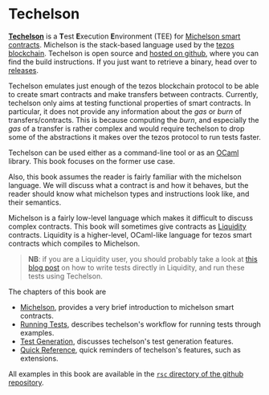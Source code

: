 # Techelson

**[Techelson]** is a **T**est **E**xecution **E**nvironment (TEE) for [Michelson smart contracts].
Michelson is the stack-based language used by the [tezos blockchain][tezos]. Techelson is open
source and [hosted on github], where you can find the build instructions. If you just want to
retrieve a binary, head over to [releases].

Techelson emulates just enough of the tezos blockchain protocol to be able to create smart
contracts and make transfers between contracts. Currently, techelson only aims at testing
functional properties of smart contracts. In particular, it does not provide any information about
the *gas* or *burn* of transfers/contracts. This is because computing the *burn*, and especially
the *gas* of a transfer is rather complex and would require techelson to drop some of the
abstractions it makes over the tezos protocol to run tests faster.

Techelson can be used either as a command-line tool or as an [OCaml](http://www.ocaml.org/)
library. This book focuses on the former use case.

Also, this book assumes the reader is fairly familiar with the michelson language. We will discuss
what a contract is and how it behaves, but the reader should know what michelson types and
instructions look like, and their semantics.

Michelson is a fairly low-level language which makes it difficult to discuss complex contracts.
This book will sometimes give contracts as [Liquidity] contracts. Liquidity is a higher-level,
OCaml-like language for tezos smart contracts which compiles to Michelson.

> **NB**: if you are a Liquidity user, you should probably take a look at [this blog post] on how
> to write tests directly in Liquidity, and run these tests using Techelson.

The chapters of this book are
- [Michelson], provides a very brief introduction to michelson smart contracts.
- [Running Tests], describes techelson's workflow for running tests through examples.
- [Test Generation], discusses techelson's test generation features.
- [Quick Reference], quick reminders of techelson's features, such as extensions.

All examples in this book are available in the [`rsc` directory of the github repository].

[Techelson]: https://ocamlpro.github.io/techelson (Techelson's homepage)
[releases]: https://github.com/OCamlPro/techelson/releases (Techelson's release page)
[Michelson smart contracts]: https://tezos.gitlab.io/master/whitedoc/michelson.html (Michelson documentation page)
[tezos]: https://tezos.com (Tezos official page)
[Liquidity]: http://www.liquidity-lang.org (Liquidity official page)
[Michelson]: michelson/index.md (Michelson chapter)
[Running Tests]: testing/index.md (Running Tests chapter)
[Test Generation]: testgen/index.md (Test Generation chapter)
[Quick Reference]: quick_ref/index.md (Quick Reference chapter)
[hosted on github]: https://github.com/OCamlPro/techelson (Techelson on github.com)
[`rsc` directory of the github repository]: https://github.com/OCamlPro/techelson/tree/master/user_doc/rsc (rsc folder on techelson's github repository)
[this blog post]: https://adrienchampion.github.io/blog/tezos/techelson/with_liquidity/index.html (Using Techelson with Liquidity)
